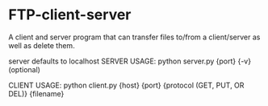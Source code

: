 # FTP-client-server
A client and server program that can transfer files to/from a client/server as well as delete them.

server defaults to localhost
SERVER USAGE:
python server.py {port} {-v}(optional) 

CLIENT USAGE:
python client.py {host} {port} {protocol (GET, PUT, OR DEL)} {filename}
